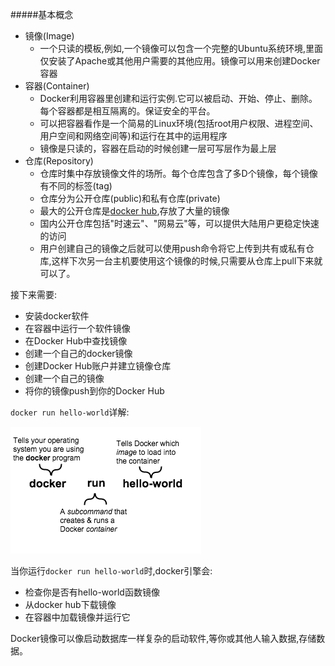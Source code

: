 #####基本概念

* 镜像(Image)
    - 一个只读的模板,例如,一个镜像可以包含一个完整的Ubuntu系统环境,里面仅安装了Apache或其他用户需要的其他应用。镜像可以用来创建Docker容器
* 容器(Container)
    - Docker利用容器里创建和运行实例.它可以被启动、开始、停止、删除。每个容器都是相互隔离的。保证安全的平台。
    - 可以把容器看作是一个简易的Linux环境(包括root用户权限、进程空间、用户空间和网络空间等)和运行在其中的运用程序
    - 镜像是只读的，容器在启动的时候创建一层可写层作为最上层
* 仓库(Repository)
    - 仓库时集中存放镜像文件的场所。每个仓库包含了多D个镜像，每个镜像有不同的标签(tag)
    - 仓库分为公开仓库(public)和私有仓库(private)
    - 最大的公开仓库是[docker hub](hub.docker.com),存放了大量的镜像
    - 国内公开仓库包括"时速云"、"网易云"等，可以提供大陆用户更稳定快速的访问
    - 用户创建自己的镜像之后就可以使用push命令将它上传到共有或私有仓库,这样下次另一台主机要使用这个镜像的时候,只需要从仓库上pull下来就可以了。


接下来需要:

* 安装docker软件
* 在容器中运行一个软件镜像
* 在Docker Hub中查找镜像
* 创建一个自己的docker镜像
* 创建Docker Hub账户并建立镜像仓库
* 创建一个自己的镜像
* 将你的镜像push到你的Docker Hub


`docker run hello-world`详解:

![](_images/container_explainer.png)

当你运行`docker run hello-world`时,docker引擎会:

* 检查你是否有hello-world函数镜像
* 从docker hub下载镜像
* 在容器中加载镜像并运行它

Docker镜像可以像启动数据库一样复杂的启动软件,等你或其他人输入数据,存储数据。
